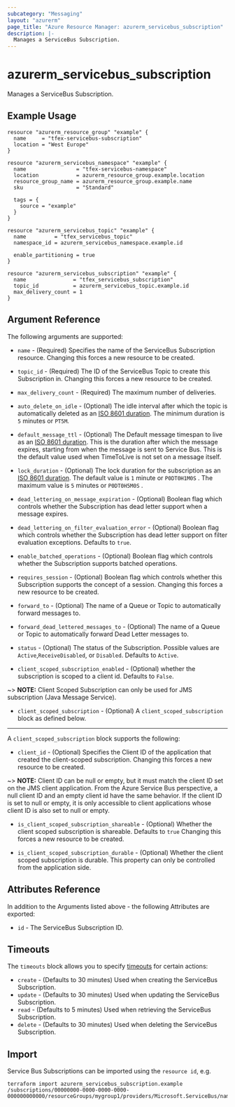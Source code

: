 ```yaml
---
subcategory: "Messaging"
layout: "azurerm"
page_title: "Azure Resource Manager: azurerm_servicebus_subscription"
description: |-
  Manages a ServiceBus Subscription.
---
```


# azurerm_servicebus_subscription

Manages a ServiceBus Subscription.

## Example Usage

```hcl
resource "azurerm_resource_group" "example" {
  name     = "tfex-servicebus-subscription"
  location = "West Europe"
}

resource "azurerm_servicebus_namespace" "example" {
  name                = "tfex-servicebus-namespace"
  location            = azurerm_resource_group.example.location
  resource_group_name = azurerm_resource_group.example.name
  sku                 = "Standard"

  tags = {
    source = "example"
  }
}

resource "azurerm_servicebus_topic" "example" {
  name         = "tfex_servicebus_topic"
  namespace_id = azurerm_servicebus_namespace.example.id

  enable_partitioning = true
}

resource "azurerm_servicebus_subscription" "example" {
  name               = "tfex_servicebus_subscription"
  topic_id           = azurerm_servicebus_topic.example.id
  max_delivery_count = 1
}
```

## Argument Reference

The following arguments are supported:

* `name` - (Required) Specifies the name of the ServiceBus Subscription resource. Changing this forces a new resource to be created.

* `topic_id` - (Required) The ID of the ServiceBus Topic to create this Subscription in. Changing this forces a new resource to be created.

* `max_delivery_count` - (Required) The maximum number of deliveries.

* `auto_delete_on_idle` - (Optional) The idle interval after which the topic is automatically deleted as an [ISO 8601 duration](https://en.wikipedia.org/wiki/ISO_8601#Durations). The minimum duration is `5` minutes or `PT5M`.

* `default_message_ttl` - (Optional) The Default message timespan to live as an [ISO 8601 duration](https://en.wikipedia.org/wiki/ISO_8601#Durations). This is the duration after which the message expires, starting from when the message is sent to Service Bus. This is the default value used when TimeToLive is not set on a message itself.

* `lock_duration` - (Optional) The lock duration for the subscription as an [ISO 8601 duration](https://en.wikipedia.org/wiki/ISO_8601#Durations). The default value is `1` minute or `P0DT0H1M0S` . The maximum value is `5` minutes or `P0DT0H5M0S` .

* `dead_lettering_on_message_expiration` - (Optional) Boolean flag which controls whether the Subscription has dead letter support when a message expires.

* `dead_lettering_on_filter_evaluation_error` - (Optional) Boolean flag which controls whether the Subscription has dead letter support on filter evaluation exceptions. Defaults to `true`.

* `enable_batched_operations` - (Optional) Boolean flag which controls whether the Subscription supports batched operations.

* `requires_session` - (Optional) Boolean flag which controls whether this Subscription supports the concept of a session. Changing this forces a new resource to be created.

* `forward_to` - (Optional) The name of a Queue or Topic to automatically forward messages to.

* `forward_dead_lettered_messages_to` - (Optional) The name of a Queue or Topic to automatically forward Dead Letter messages to.

* `status` - (Optional) The status of the Subscription. Possible values are `Active`,`ReceiveDisabled`, or `Disabled`. Defaults to `Active`.

* `client_scoped_subscription_enabled` - (Optional) whether the subscription is scoped to a client id. Defaults to `False`.

~> **NOTE:** Client Scoped Subscription can only be used for JMS subscription (Java Message Service).

* `client_scoped_subscription` - (Optional) A `client_scoped_subscription` block as defined below.

---

A `client_scoped_subscription` block supports the following:

* `client_id` - (Optional) Specifies the Client ID of the application that created the client-scoped subscription. Changing this forces a new resource to be created.

~> **NOTE:** Client ID can be null or empty, but it must match the client ID set on the JMS client application. From the Azure Service Bus perspective, a null client ID and an empty client id have the same behavior. If the client ID is set to null or empty, it is only accessible to client applications whose client ID is also set to null or empty.

* `is_client_scoped_subscription_shareable` - (Optional) Whether the client scoped subscription is shareable. Defaults to `true` Changing this forces a new resource to be created.

* `is_client_scoped_subscription_durable` - (Optional) Whether the client scoped subscription is durable. This property can only be controlled from the application side.

## Attributes Reference

In addition to the Arguments listed above - the following Attributes are exported:

* `id` - The ServiceBus Subscription ID.

## Timeouts

The `timeouts` block allows you to specify [timeouts](https://www.terraform.io/language/resources/syntax#operation-timeouts) for certain actions:

* `create` - (Defaults to 30 minutes) Used when creating the ServiceBus Subscription.
* `update` - (Defaults to 30 minutes) Used when updating the ServiceBus Subscription.
* `read` - (Defaults to 5 minutes) Used when retrieving the ServiceBus Subscription.
* `delete` - (Defaults to 30 minutes) Used when deleting the ServiceBus Subscription.

## Import

Service Bus Subscriptions can be imported using the `resource id`, e.g.

```shell
terraform import azurerm_servicebus_subscription.example /subscriptions/00000000-0000-0000-0000-000000000000/resourceGroups/mygroup1/providers/Microsoft.ServiceBus/namespaces/sbns1/topics/sntopic1/subscriptions/sbsub1
```
